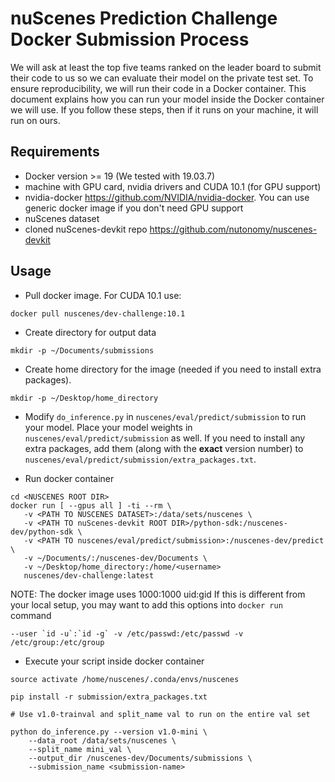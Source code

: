 # nuScenes Prediction Challenge Docker Submission Process

We will ask at least the top five teams ranked on the leader board to submit their code to us so we can
evaluate their model on the private test set. To ensure reproducibility, we will run their code
in a Docker container. This document explains how you can run your model inside the Docker container we
will use. If you follow these steps, then if it runs on your machine, it will run on ours. 

## Requirements

- Docker version >= 19 (We tested with 19.03.7)
- machine with GPU card, nvidia drivers and CUDA 10.1 (for GPU support)
- nvidia-docker https://github.com/NVIDIA/nvidia-docker. You can use generic docker image if you don't need GPU support
- nuScenes dataset
- cloned nuScenes-devkit repo https://github.com/nutonomy/nuscenes-devkit

## Usage
- Pull docker image. For CUDA 10.1 use:
```
docker pull nuscenes/dev-challenge:10.1
```

- Create directory for output data
```
mkdir -p ~/Documents/submissions
```

- Create home directory for the image (needed if you need to install extra packages).
```
mkdir -p ~/Desktop/home_directory
```

- Modify `do_inference.py` in `nuscenes/eval/predict/submission` to 
run your model. Place your model weights in
`nuscenes/eval/predict/submission` as well. If you need to install any
extra packages, add them (along with the **exact** version number) to
`nuscenes/eval/predict/submission/extra_packages.txt`.

- Run docker container
```
cd <NUSCENES ROOT DIR>
docker run [ --gpus all ] -ti --rm \
   -v <PATH TO NUSCENES DATASET>:/data/sets/nuscenes \
   -v <PATH TO nuScenes-devkit ROOT DIR>/python-sdk:/nuscenes-dev/python-sdk \
   -v <PATH TO nuscenes/eval/predict/submission>:/nuscenes-dev/predict \
   -v ~/Documents/:/nuscenes-dev/Documents \
   -v ~/Desktop/home_directory:/home/<username>
   nuscenes/dev-challenge:latest
```

NOTE: The docker image uses 1000:1000 uid:gid
If this is different from your local setup, you may want to add this options into `docker run` command
```
--user `id -u`:`id -g` -v /etc/passwd:/etc/passwd -v /etc/group:/etc/group
```

- Execute your script inside docker container
```
source activate /home/nuscenes/.conda/envs/nuscenes

pip install -r submission/extra_packages.txt

# Use v1.0-trainval and split_name val to run on the entire val set

python do_inference.py --version v1.0-mini \
    --data_root /data/sets/nuscenes \
    --split_name mini_val \
    --output_dir /nuscenes-dev/Documents/submissions \
    --submission_name <submission-name>
```
